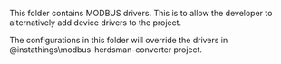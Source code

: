 This folder contains MODBUS drivers. This is to allow the
developer to alternatively add device drivers to the project.

The configurations in this folder will override the drivers
in @instathings\modbus-herdsman-converter project.